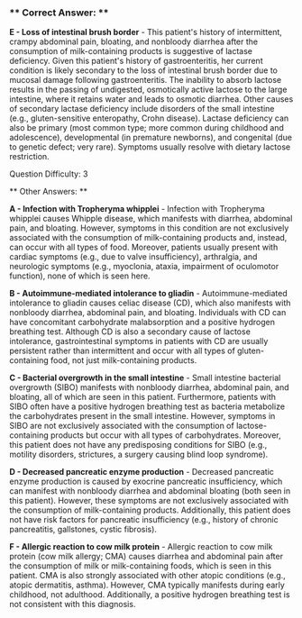 ### ** Correct Answer: **

**E - Loss of intestinal brush border** - This patient's history of intermittent, crampy abdominal pain, bloating, and nonbloody diarrhea after the consumption of milk-containing products is suggestive of lactase deficiency. Given this patient's history of gastroenteritis, her current condition is likely secondary to the loss of intestinal brush border due to mucosal damage following gastroenteritis. The inability to absorb lactose results in the passing of undigested, osmotically active lactose to the large intestine, where it retains water and leads to osmotic diarrhea. Other causes of secondary lactase deficiency include disorders of the small intestine (e.g., gluten-sensitive enteropathy, Crohn disease). Lactase deficiency can also be primary (most common type; more common during childhood and adolescence), developmental (in premature newborns), and congenital (due to genetic defect; very rare). Symptoms usually resolve with dietary lactose restriction.

Question Difficulty: 3

** Other Answers: **

**A - Infection with Tropheryma whipplei** - Infection with Tropheryma whipplei causes Whipple disease, which manifests with diarrhea, abdominal pain, and bloating. However, symptoms in this condition are not exclusively associated with the consumption of milk-containing products and, instead, can occur with all types of food. Moreover, patients usually present with cardiac symptoms (e.g., due to valve insufficiency), arthralgia, and neurologic symptoms (e.g., myoclonia, ataxia, impairment of oculomotor function), none of which is seen here.

**B - Autoimmune-mediated intolerance to gliadin** - Autoimmune-mediated intolerance to gliadin causes celiac disease (CD), which also manifests with nonbloody diarrhea, abdominal pain, and bloating. Individuals with CD can have concomitant carbohydrate malabsorption and a positive hydrogen breathing test. Although CD is also a secondary cause of lactose intolerance, gastrointestinal symptoms in patients with CD are usually persistent rather than intermittent and occur with all types of gluten-containing food, not just milk-containing products.

**C - Bacterial overgrowth in the small intestine** - Small intestine bacterial overgrowth (SIBO) manifests with nonbloody diarrhea, abdominal pain, and bloating, all of which are seen in this patient. Furthermore, patients with SIBO often have a positive hydrogen breathing test as bacteria metabolize the carbohydrates present in the small intestine. However, symptoms in SIBO are not exclusively associated with the consumption of lactose-containing products but occur with all types of carbohydrates. Moreover, this patient does not have any predisposing conditions for SIBO (e.g., motility disorders, strictures, a surgery causing blind loop syndrome).

**D - Decreased pancreatic enzyme production** - Decreased pancreatic enzyme production is caused by exocrine pancreatic insufficiency, which can manifest with nonbloody diarrhea and abdominal bloating (both seen in this patient). However, these symptoms are not exclusively associated with the consumption of milk-containing products. Additionally, this patient does not have risk factors for pancreatic insufficiency (e.g., history of chronic pancreatitis, gallstones, cystic fibrosis).

**F - Allergic reaction to cow milk protein** - Allergic reaction to cow milk protein (cow milk allergy; CMA) causes diarrhea and abdominal pain after the consumption of milk or milk-containing foods, which is seen in this patient. CMA is also strongly associated with other atopic conditions (e.g., atopic dermatitis, asthma). However, CMA typically manifests during early childhood, not adulthood. Additionally, a positive hydrogen breathing test is not consistent with this diagnosis.


